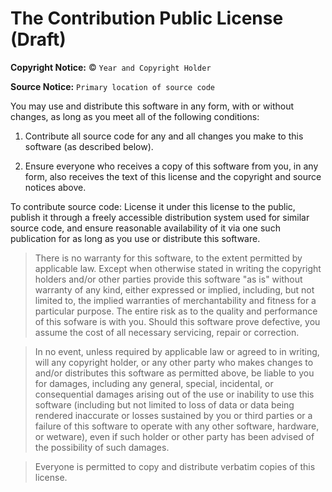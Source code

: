The Contribution Public License (Draft)
=======================================

**Copyright Notice:** © `Year and Copyright Holder`

**Source Notice:** `Primary location of source code`

You may use and distribute this software in any form, with or
without changes, as long as you meet all of the following conditions:

1. Contribute all source code for any and all changes
   you make to this software (as described below).

2. Ensure everyone who receives a copy of this software from you,
   in any form, also receives the text of this license and the
   copyright and source notices above.

To contribute source code: License it under this license to
the public, publish it through a freely accessible
distribution system used for similar source code, and ensure
reasonable availability of it via one such publication for as long
as you use or distribute this software.

>There is no warranty for this software, to the extent permitted by applicable law. Except when otherwise stated in writing the copyright holders and/or other parties provide this software "as is" without warranty of any kind, either expressed or implied, including, but not limited to, the implied warranties of merchantability and fitness for a particular purpose. The entire risk as to the quality and performance of this sofware is with you. Should this software prove defective, you assume the cost of all necessary servicing, repair or correction.

>In no event, unless required by applicable law or agreed to in writing, will any copyright holder, or any other party who makes changes to and/or distributes this software as permitted above, be liable to you for damages, including any general, special, incidental, or consequential damages arising out of the use or inability to use this software (including but not limited to loss of data or data being rendered inaccurate or losses sustained by you or third parties or a failure of this software to operate with any other software, hardware, or wetware), even if such holder or other party has been advised of the possibility of such damages.

>Everyone is permitted to copy and distribute verbatim copies of this
license.
